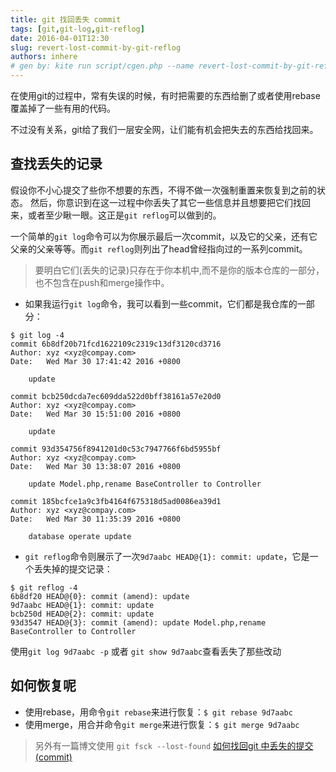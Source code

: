 ```yaml
---
title: git 找回丢失 commit
tags: [git,git-log,git-reflog]
date: 2016-04-01T12:30
slug: revert-lost-commit-by-git-reflog
authors: inhere
# gen by: kite run script/cgen.php --name revert-lost-commit-by-git-reflog --title "git 找回丢失 commit" --date 2016-04-01T12:30
---
```


在使用git的过程中，常有失误的时候，有时把需要的东西给删了或者使用rebase覆盖掉了一些有用的代码。

不过没有关系，git给了我们一层安全网，让们能有机会把失去的东西给找回来。 

<!--truncate-->

## 查找丢失的记录
假设你不小心提交了些你不想要的东西，不得不做一次强制重置来恢复到之前的状态。
然后，你意识到在这一过程中你丢失了其它一些信息并且想要把它们找回来，或者至少瞅一眼。这正是`git reflog`可以做到的。

一个简单的`git log`命令可以为你展示最后一次commit，以及它的父亲，还有它父亲的父亲等等。而`git reflog`则列出了head曾经指向过的一系列commit。

> 要明白它们(丢失的记录)只存在于你本机中,而不是你的版本仓库的一部分，也不包含在push和merge操作中。

- 如果我运行`git log`命令，我可以看到一些commit，它们都是我仓库的一部分：

```
$ git log -4
commit 6b8df20b71fcd1622109c2319c13df3120cd3716
Author: xyz <xyz@compay.com>
Date:   Wed Mar 30 17:41:42 2016 +0800

    update

commit bcb250dcda7ec609dda522d0bff38161a57e20d0
Author: xyz <xyz@compay.com>
Date:   Wed Mar 30 15:51:00 2016 +0800

    update

commit 93d354756f8941201d0c53c7947766f6bd5955bf
Author: xyz <xyz@compay.com>
Date:   Wed Mar 30 13:38:07 2016 +0800

    update Model.php,rename BaseController to Controller

commit 185bcfce1a9c3fb4164f675318d5ad0086ea39d1
Author: xyz <xyz@compay.com>
Date:   Wed Mar 30 11:35:39 2016 +0800

    database operate update

```

- `git reflog`命令则展示了一次`9d7aabc HEAD@{1}: commit: update`，它是一个丢失掉的提交记录：

```
$ git reflog -4
6b8df20 HEAD@{0}: commit (amend): update
9d7aabc HEAD@{1}: commit: update
bcb250d HEAD@{2}: commit: update
93d3547 HEAD@{3}: commit (amend): update Model.php,rename BaseController to Controller

```

使用`git log 9d7aabc -p` 或者 `git show 9d7aabc`查看丢失了那些改动

## 如何恢复呢

- 使用rebase，用命令`git rebase`来进行恢复：`$ git rebase 9d7aabc`
- 使用merge，用合并命令`git merge`来进行恢复：`$ git merge 9d7aabc`


> 另外有一篇博文使用 `git fsck --lost-found` [如何找回git 中丢失的提交(commit) ](http://liuhui998.com/2010/10/22/recover_lost_commits_with_git/)   

